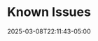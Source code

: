---
title: "Known Issues"
description: "Known issues for the Kove 800X."
date: 2025-03-08T22:11:43-05:00
draft: false
---
